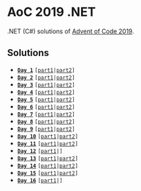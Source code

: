 # AoC 2019 .NET

.NET (C#) solutions of [Advent of Code 2019](https://adventofcode.com/2019).

## Solutions

* [**`Day 1`**](https://github.com/melanchall/aoc2019net/blob/master/Aoc2019Net/Days/Day1.cs) `[`[`part1`](https://github.com/melanchall/aoc2019net/blob/806adc6b5e53da2ddeab753d6e4968f0e0fd2e74/Aoc2019Net/Days/Day1.cs#L10)`|`[`part2`](https://github.com/melanchall/aoc2019net/blob/806adc6b5e53da2ddeab753d6e4968f0e0fd2e74/Aoc2019Net/Days/Day1.cs#L12)`]`
* [**`Day 2`**](https://github.com/melanchall/aoc2019net/blob/master/Aoc2019Net/Days/Day2.cs) `[`[`part1`](https://github.com/melanchall/aoc2019net/blob/806adc6b5e53da2ddeab753d6e4968f0e0fd2e74/Aoc2019Net/Days/Day2.cs#L9)`|`[`part2`](https://github.com/melanchall/aoc2019net/blob/806adc6b5e53da2ddeab753d6e4968f0e0fd2e74/Aoc2019Net/Days/Day2.cs#L11)`]`
* [**`Day 3`**](https://github.com/melanchall/aoc2019net/blob/master/Aoc2019Net/Days/Day3.cs) `[`[`part1`](https://github.com/melanchall/aoc2019net/blob/806adc6b5e53da2ddeab753d6e4968f0e0fd2e74/Aoc2019Net/Days/Day3.cs#L20)`|`[`part2`](https://github.com/melanchall/aoc2019net/blob/806adc6b5e53da2ddeab753d6e4968f0e0fd2e74/Aoc2019Net/Days/Day3.cs#L23)`]`
* [**`Day 4`**](https://github.com/melanchall/aoc2019net/blob/master/Aoc2019Net/Days/Day4.cs) `[`[`part1`](https://github.com/melanchall/aoc2019net/blob/806adc6b5e53da2ddeab753d6e4968f0e0fd2e74/Aoc2019Net/Days/Day4.cs#L7)`|`[`part2`](https://github.com/melanchall/aoc2019net/blob/806adc6b5e53da2ddeab753d6e4968f0e0fd2e74/Aoc2019Net/Days/Day4.cs#L9)`]`
* [**`Day 5`**](https://github.com/melanchall/aoc2019net/blob/master/Aoc2019Net/Days/Day5.cs) `[`[`part1`](https://github.com/melanchall/aoc2019net/blob/806adc6b5e53da2ddeab753d6e4968f0e0fd2e74/Aoc2019Net/Days/Day5.cs#L30)`|`[`part2`](https://github.com/melanchall/aoc2019net/blob/806adc6b5e53da2ddeab753d6e4968f0e0fd2e74/Aoc2019Net/Days/Day5.cs#L32)`]`
* [**`Day 6`**](https://github.com/melanchall/aoc2019net/blob/master/Aoc2019Net/Days/Day6.cs) `[`[`part1`](https://github.com/melanchall/aoc2019net/blob/d3f6b5a75ae65da4ff1c547afeb87f08e8bc072a/Aoc2019Net/Days/Day6.cs#L9)`|`[`part2`](https://github.com/melanchall/aoc2019net/blob/d3f6b5a75ae65da4ff1c547afeb87f08e8bc072a/Aoc2019Net/Days/Day6.cs#L26)`]`
* [**`Day 7`**](https://github.com/melanchall/aoc2019net/blob/master/Aoc2019Net/Days/Day7.cs) `[`[`part1`](https://github.com/melanchall/aoc2019net/blob/fcfb5d9c7277f111bc972348ff9c39a0d7f48807/Aoc2019Net/Days/Day7.cs#L28)`|`[`part2`](https://github.com/melanchall/aoc2019net/blob/fcfb5d9c7277f111bc972348ff9c39a0d7f48807/Aoc2019Net/Days/Day7.cs#L54)`]`
* [**`Day 8`**](https://github.com/melanchall/aoc2019net/blob/master/Aoc2019Net/Days/Day8.cs) `[`[`part1`](https://github.com/melanchall/aoc2019net/blob/25c3295991984783a18a9698862f3b465a64be5d/Aoc2019Net/Days/Day8.cs#L13)`|`[`part2`](https://github.com/melanchall/aoc2019net/blob/25c3295991984783a18a9698862f3b465a64be5d/Aoc2019Net/Days/Day8.cs#L20)`]`
* [**`Day 9`**](https://github.com/melanchall/aoc2019net/blob/master/Aoc2019Net/Days/Day9.cs) `[`[`part1`](https://github.com/melanchall/aoc2019net/blob/bb8fd5a639eb8a7cf1d7fd720c4b926eb73072ba/Aoc2019Net/Days/Day9.cs#L10)`|`[`part2`](https://github.com/melanchall/aoc2019net/blob/bb8fd5a639eb8a7cf1d7fd720c4b926eb73072ba/Aoc2019Net/Days/Day9.cs#L12)`]`
* [**`Day 10`**](https://github.com/melanchall/aoc2019net/blob/master/Aoc2019Net/Days/Day10.cs) `[`[`part1`](https://github.com/melanchall/aoc2019net/blob/1231b339ba600007316e17f51b272f9bddc1f28a/Aoc2019Net/Days/Day10.cs#L24)`|`[`part2`](https://github.com/melanchall/aoc2019net/blob/1231b339ba600007316e17f51b272f9bddc1f28a/Aoc2019Net/Days/Day10.cs#L30)`]`
* [**`Day 11`**](https://github.com/melanchall/aoc2019net/blob/master/Aoc2019Net/Days/Day11.cs) `[`[`part1`](https://github.com/melanchall/aoc2019net/blob/0d61c99700f297327a608795f4a7108d8aafab16/Aoc2019Net/Days/Day11.cs#L29)`|`[`part2`](https://github.com/melanchall/aoc2019net/blob/0d61c99700f297327a608795f4a7108d8aafab16/Aoc2019Net/Days/Day11.cs#L35)`]`
* [**`Day 12`**](https://github.com/melanchall/aoc2019net/blob/master/Aoc2019Net/Days/Day12.cs) `[`[`part1`](https://github.com/melanchall/aoc2019net/blob/3bb6609e08d29263d2948672843f82275b6575ed/Aoc2019Net/Days/Day12.cs#L14)`|]`
* [**`Day 13`**](https://github.com/melanchall/aoc2019net/blob/master/Aoc2019Net/Days/Day13.cs) `[`[`part1`](https://github.com/melanchall/aoc2019net/blob/2c4b271a0defdb596013679d7f8cf3e5c7da7054/Aoc2019Net/Days/Day13.cs#L20)`|`[`part2`](https://github.com/melanchall/aoc2019net/blob/2c4b271a0defdb596013679d7f8cf3e5c7da7054/Aoc2019Net/Days/Day13.cs#L31)`]`
* [**`Day 14`**](https://github.com/melanchall/aoc2019net/blob/master/Aoc2019Net/Days/Day14.cs) `[`[`part1`](https://github.com/melanchall/aoc2019net/blob/52b7b31dac6bc1a3c427c0d104744f9fa44416bf/Aoc2019Net/Days/Day14.cs#L31)`|`[`part2`](https://github.com/melanchall/aoc2019net/blob/52b7b31dac6bc1a3c427c0d104744f9fa44416bf/Aoc2019Net/Days/Day14.cs#L37)`]`
* [**`Day 15`**](https://github.com/melanchall/aoc2019net/blob/master/Aoc2019Net/Days/Day15.cs) `[`[`part1`](https://github.com/melanchall/aoc2019net/blob/b0047817ec2ae50775aa1ea65cfd7e010822eb3b/Aoc2019Net/Days/Day15.cs#L19)`|`[`part2`](https://github.com/melanchall/aoc2019net/blob/b0047817ec2ae50775aa1ea65cfd7e010822eb3b/Aoc2019Net/Days/Day15.cs#L26)`]`
* [**`Day 16`**](https://github.com/melanchall/aoc2019net/blob/master/Aoc2019Net/Days/Day16.cs) `[`[`part1`](https://github.com/melanchall/aoc2019net/blob/5f8b5c378f84a05c74d7583c4d5e61bc18dd379c/Aoc2019Net/Days/Day16.cs#L8)`|]`

